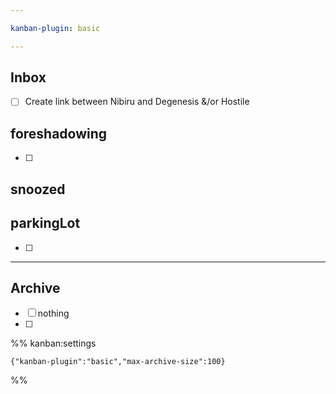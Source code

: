 ```yaml
---

kanban-plugin: basic

---
```


## Inbox

- [ ] Create link between Nibiru and Degenesis &/or Hostile


## foreshadowing

- [ ] 


## snoozed



## parkingLot

- [ ] 


***

## Archive

- [ ] nothing
- [ ] 

%% kanban:settings
```
{"kanban-plugin":"basic","max-archive-size":100}
```
%%